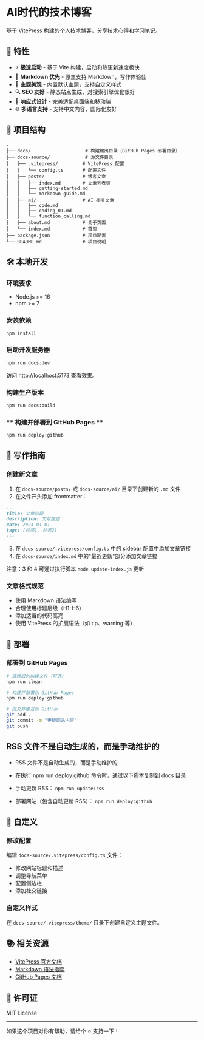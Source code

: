 # AI时代的技术博客

基于 VitePress 构建的个人技术博客，分享技术心得和学习笔记。

## 🚀 特性

- ⚡️ **极速启动** - 基于 Vite 构建，启动和热更新速度极快
- 📝 **Markdown 优先** - 原生支持 Markdown，写作体验佳
- 🎨 **主题美观** - 内置默认主题，支持自定义样式
- 🔍 **SEO 友好** - 静态站点生成，对搜索引擎优化很好
- 📱 **响应式设计** - 完美适配桌面端和移动端
- 🌐 **多语言支持** - 支持中文内容，国际化友好

## 📁 项目结构

```
.
├── docs/                    # 构建输出目录（GitHub Pages 部署目录）
├── docs-source/             # 源文件目录
│   ├── .vitepress/         # VitePress 配置
│   │   └── config.ts       # 配置文件
│   ├── posts/              # 博客文章
│   │   ├── index.md        # 文章列表页
│   │   ├── getting-started.md
│   │   └── markdown-guide.md
│   ├── ai/                 # AI 相关文章
│   │   ├── code.md
│   │   ├── coding_01.md
│   │   └── function_calling.md
│   ├── about.md            # 关于页面
│   └── index.md            # 首页
├── package.json            # 项目配置
└── README.md               # 项目说明
```

## 🛠️ 本地开发

### 环境要求

- Node.js >= 16
- npm >= 7

### 安装依赖

```bash
npm install
```

### 启动开发服务器

```bash
npm run docs:dev
```

访问 http://localhost:5173 查看效果。

### 构建生产版本

```bash
npm run docs:build
```

### ** 构建并部署到 GitHub Pages **

```bash
npm run deploy:github
```

## 📝 写作指南

### 创建新文章

1. 在 `docs-source/posts/` 或 `docs-source/ai/` 目录下创建新的 `.md` 文件
2. 在文件开头添加 frontmatter：

```markdown
---
title: 文章标题
description: 文章描述
date: 2024-01-01
tags: [标签1, 标签2]
---
```

3. 在 `docs-source/.vitepress/config.ts` 中的 sidebar 配置中添加文章链接
4. 在 `docs-source/index.md` 中的"最近更新"部分添加文章链接

注意：3 和 4 可通过执行脚本 `node update-index.js` 更新

### 文章格式规范

- 使用 Markdown 语法编写
- 合理使用标题层级（H1-H6）
- 添加适当的代码高亮
- 使用 VitePress 的扩展语法（如 tip、warning 等）

## 🚀 部署

### 部署到 GitHub Pages

```bash
# 清理旧的构建文件（可选）
npm run clean

# 构建并部署到 GitHub Pages
npm run deploy:github

# 提交并推送到 GitHub
git add .
git commit -m "更新网站内容"
git push
```

## RSS 文件不是自动生成的，而是手动维护的

+ RSS 文件不是自动生成的，而是手动维护的
+ 在执行 npm run deploy:github 命令时，通过以下脚本复制到 docs 目录

+ 手动更新 RSS：
`npm run update:rss` 

+ 部署网站（包含自动更新 RSS）：
`npm run deploy:github`


## 🎨 自定义

### 修改配置

编辑 `docs-source/.vitepress/config.ts` 文件：

- 修改网站标题和描述
- 调整导航菜单
- 配置侧边栏
- 添加社交链接

### 自定义样式

在 `docs-source/.vitepress/theme/` 目录下创建自定义主题文件。

## 📚 相关资源

- [VitePress 官方文档](https://vitepress.dev/)
- [Markdown 语法指南](https://markdown.com.cn/)
- [GitHub Pages 文档](https://pages.github.com/)

## 📄 许可证

MIT License

---

如果这个项目对你有帮助，请给个 ⭐️ 支持一下！
